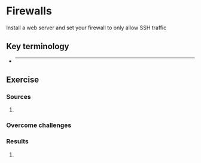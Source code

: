 # Firewalls
Install a web server and set your firewall to only allow SSH traffic

## Key terminology
- ***



## Exercise
### Sources
1. 


### Overcome challenges

### Results
1.  